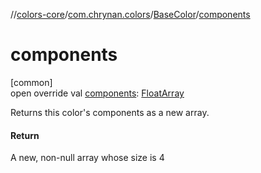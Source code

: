 //[colors-core](../../../index.md)/[com.chrynan.colors](../index.md)/[BaseColor](index.md)/[components](components.md)

# components

[common]\
open override val [components](components.md): [FloatArray](https://kotlinlang.org/api/latest/jvm/stdlib/kotlin/-float-array/index.html)

Returns this color's components as a new array.

#### Return

A new, non-null array whose size is 4

